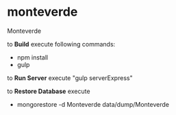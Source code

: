 # monteverde
Monteverde

to **Build** execute following commands:
  - npm install
  - gulp

to **Run Server** execute "gulp serverExpress"


to **Restore Database** execute
  - mongorestore -d Monteverde data/dump/Monteverde
